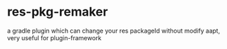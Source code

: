 # res-pkg-remaker
a gradle plugin which can change your res packageId without modify aapt, very useful for plugin-framework
